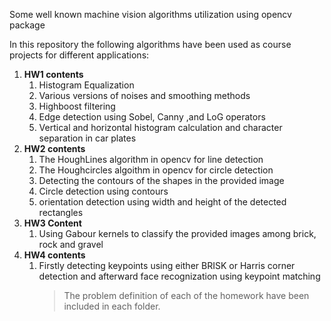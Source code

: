 Some well known machine vision algorithms utilization using opencv package

In this repository the following algorithms have been used as course projects for different applications:

<ol>
<li><b>HW1 contents</b>
  <ol>
  <li>Histogram Equalization</li>
  <li>Various versions of noises and smoothing methods</li>
  <li>Highboost filtering</li>
  <li>Edge detection using Sobel, Canny ,and LoG operators</li>
  <li>Vertical and horizontal histogram calculation and character</li> separation in car plates
  </ol>
</li>


<li><b>HW2 contents</b>
  <ol>
  <li>The HoughLines algorithm in opencv for line detection</li>
  <li>The Houghcircles algoithm in opencv for circle detection</li>
  <li>Detecting the contours of the shapes in the provided image</li>
  <li>Circle detection using contours</li>
  <li>orientation detection using width and height of the detected rectangles</li>
  </ol>
</li>

<li> <b>HW3 Content</b>
  <ol>
  <li>Using Gabour kernels to classify the provided images among brick, rock and gravel</li>
  </ol>
</li>


<li><b>HW4 contents </b>
<ol>
<li>Firstly detecting keypoints using either BRISK or Harris corner detection and afterward face recognization using keypoint matching</li>
<ol>
</li>
</ol>


> The problem definition of each of the homework have been included in each folder.
